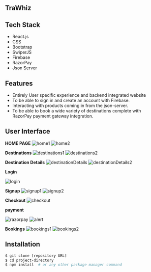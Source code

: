 ## TraWhiz


## Tech Stack

- React.js
- CSS
- Bootstrap
- SwiperJS
- Firebase
- RazorPay
- Json Server


## Features

- Entirely User specific experience and backend integrated website
- To be able to sign in and create an account with  Firebase.
- Interacting with products coming in from the json-server.
- To be able to book a wide variety of destinations complete with RazorPay payment gateway integration.
  

## User Interface

**HOME PAGE**
![home1](https://github.com/Faisal25DEC/adventour/assets/136161964/3ea302ec-5182-42bd-9c84-7187b2dc2bf7)
![home2](https://github.com/Faisal25DEC/adventour/assets/136161964/ed7bff06-8add-42c3-99a9-46d524af4b98)


**Destinations**
![destinations1](https://github.com/Faisal25DEC/adventour/assets/136161964/5ad3c5a0-c313-403e-a062-f9ce821201ac)
![destinations2](https://github.com/Faisal25DEC/adventour/assets/136161964/d5654dd5-b57d-4e62-b1cd-d061f5aabfb3)

**Destination Details** 
![destinationDetails](https://github.com/Faisal25DEC/adventour/assets/136161964/2c34d582-fea6-4267-aa55-2780a310cd41)
![destinationDetails2](https://github.com/Faisal25DEC/adventour/assets/136161964/d71f7e17-59cb-4d8e-bd76-c12760c5a134)

**Login**

![login](https://github.com/Faisal25DEC/adventour/assets/136161964/a591fcef-56c9-48b2-bf3b-c6dfdf559f89)

**Signup**
![signup1](https://github.com/Faisal25DEC/adventour/assets/136161964/ebca00f4-7f50-41d9-9b78-a1c6ec58db27)
![signup2](https://github.com/Faisal25DEC/adventour/assets/136161964/04a8ca95-5d94-4726-8a75-09644d654da2)

**Checkout**
![checkout](https://github.com/Faisal25DEC/adventour/assets/136161964/d778c3e2-5b9e-4a06-91cc-b5b3444562d5)

**payment**

![razorpay](https://github.com/Faisal25DEC/adventour/assets/136161964/e8d6d223-715f-43bc-9e04-4f5aea2881b7)
![alert](https://github.com/Faisal25DEC/adventour/assets/136161964/03330b9c-21c3-4945-8b44-64a3f5268126)

**Bookings**
![bookings1](https://github.com/Faisal25DEC/adventour/assets/136161964/e7965745-5548-4fe5-8832-95118763fe9d)
![bookings2](https://github.com/Faisal25DEC/adventour/assets/136161964/4fe5daec-55e8-429a-b1cf-3f7743075d01)



## Installation

```bash
$ git clone [repository URL]
$ cd project-directory
$ npm install  # or any other package manager command

